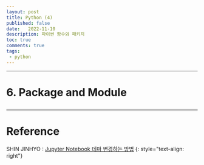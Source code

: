 ```yaml
---
layout: post
title: Python (4)
published: false
date:   2022-11-10
description: 파이썬 함수와 패키지
toc: true
comments: true
tags:
 - python
---
```

---
# 6. Package and Module
## 




---
# Reference
SHIN JINHYO : [Jupyter Notebook 테마 변경하는 방법](https://realblack0.github.io/2020/05/13/jupyter-notebook-themes.html)
{: style="text-align: right"}